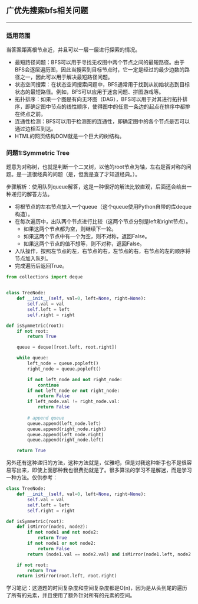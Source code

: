## 广优先搜索bfs相关问题

---
### 适用范围

当答案距离根节点近，并且可以一层一层进行探索的情况。

- 最短路径问题：BFS可以用于寻找无权图中两个节点之间的最短路径。由于BFS会逐层遍历图，因此当搜索到目标节点时，它一定是经过的最少边数的路径之一，因此可以用于解决最短路径问题。
- 状态空间搜索：在状态空间搜索问题中，BFS通常用于找到从初始状态到目标状态的最短路径。例如，BFS可以应用于迷宫问题、拼图游戏等。
- 拓扑排序：如果一个图是有向无环图（DAG），BFS可以用于对其进行拓扑排序，即确定图中节点的线性顺序，使得图中的任意一条边的起点在排序中都排在终点之前。
- 连通性检测：BFS可以用于检测图的连通性，即确定图中的各个节点是否可以通过边相互到达。
- HTML的网页结构DOM就是一个巨大的树结构。

### 问题1:Symmetric Tree

题意为对称树，也就是判断一个二叉树，以他的root节点为轴，左右是否对称的问题。是一道很经典的问题（是，但我是查了才知道经典。）。

步骤解析：使用队列queue解答，这是一种很好的解法比较直观，后面还会给出一种递归的解答方法。

- 将根节点的左右节点加入一个queue（这个queue使用Python自带的库deque构造）。
- 在每次遍历中，出队两个节点进行比较（这两个节点分别是left和right节点）。
  - 如果这两个节点都为空，则继续下一轮。
  - 如果这两个节点中有一个为空，则不对称，返回False。
  - 如果这两个节点的值不想等，则不对称，返回False。
- 入队操作，按照左节点的左，右节点的右，左节点的右，右节点的左的顺序将节点加入队列。
- 完成遍历后返回True。

```python
from collections import deque


class TreeNode:
    def __init__(self, val=0, left=None, right=None):
        self.val = val
        self.left = left
        self.right = right

def isSymmetric(root):
    if not root:
        return True

    queue = deque([root.left, root.right])

    while queue:
        left_node = queue.popleft()
        right_node = queue.popleft()

        if not left_node and not right_node:
            continue
        if not left_node or not right_node:
            return False
        if left_node.val != right_node.val:
            return False
        
        # append queue
        queue.append(left_node.left)
        queue.append(right_node.right)
        queue.append(left_node.right)
        queue.append(right_node.left)

    return True
```

另外还有这种递归的方法，这种方法就是，优雅吧，但是对我这种新手也不是很容易写出来，即使上面那种我也很费劲就是了。很多算法的学习不是解迷，而是学习一种方法。仅供参考：

```python
class TreeNode:
    def __init__(self, val=0, left=None, right=None):
        self.val = val
        self.left = left
        self.right = right

def isSymmetric(root):
    def isMirror(node1, node2):
        if not node1 and not node2:
            return True
        if not node1 or not node2:
            return False
        return (node1.val == node2.val) and isMirror(node1.left, node2.right) and isMirror(node1.right, node2.left)

    if not root:
        return True
    return isMirror(root.left, root.right)
```

学习笔记：这道题的时间复杂度和空间复杂度都是O(n)，因为是从头到尾的遍历了所有的元素，并且使用了额外针对所有的元素的空间。
